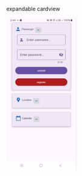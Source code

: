 <p>expandable cardview</p>
<img src="https://github.com/Radinmaghsoodi/expandable-cardview/blob/main/screen.jpg" white =400px; height=400px;>
